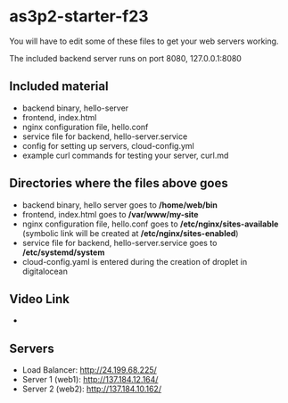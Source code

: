 # as3p2-starter-f23

You will have to edit some of these files to get your web servers working.

The included backend server runs on port 8080, 127.0.0.1:8080

## Included material

- backend binary, hello-server
- frontend, index.html
- nginx configuration file, hello.conf
- service file for backend, hello-server.service
- config for setting up servers, cloud-config.yml
- example curl commands for testing your server, curl.md

## Directories where the files above goes
- backend binary, hello server goes to **/home/web/bin**
- frontend, index.html goes to **/var/www/my-site**
- nginx configuration file, hello.conf goes to **/etc/nginx/sites-available** (symbolic link will be created at **/etc/nginx/sites-enabled**)
- service file for backend, hello-server.service goes to **/etc/systemd/system**
- cloud-config.yaml is entered during the creation of droplet in digitalocean

## Video Link
- 

## Servers
- Load Balancer: http://24.199.68.225/
- Server 1 (web1): http://137.184.12.164/
- Server 2 (web2): http://137.184.10.162/